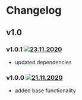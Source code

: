 # Changelog

## v1.0
### v1.0.1 [![23.11.2020](https://img.shields.io/date/1606155209)](https://github.com/d8corp/watch-state-ajax/tree/v1.0.1)
- updated dependencies
### v1.0.0 [![21.11.2020](https://img.shields.io/date/1605983602)](https://github.com/d8corp/watch-state-ajax/tree/v1.0.0)
- added base functionality
